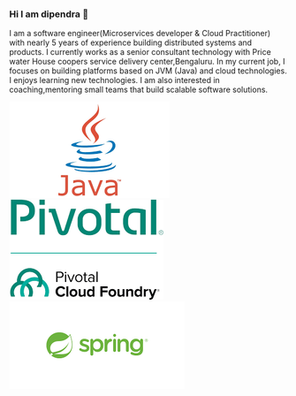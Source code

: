

### Hi I am dipendra 👋

I am a software engineer(Microservices developer & Cloud Practitioner) with  nearly 5 years of experience building distributed systems and products. 
I currently works as a senior consultant technology  with Price water House coopers service delivery center,Bengaluru. In my current job, 
I focuses on building platforms based on JVM (Java) and cloud technologies. I enjoys learning new technologies. 
I am also interested in coaching,mentoring small teams that build scalable software solutions.

![](images/java.png)
![](images/pivotol.png)
![](images/spring.png)






